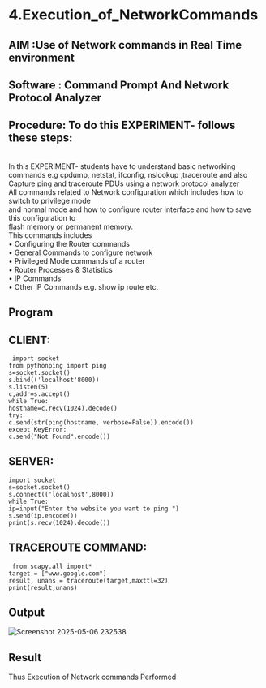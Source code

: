 # 4.Execution_of_NetworkCommands
## AIM :Use of Network commands in Real Time environment
## Software : Command Prompt And Network Protocol Analyzer
## Procedure: To do this EXPERIMENT- follows these steps:
<BR>
In this EXPERIMENT- students have to understand basic networking commands e.g cpdump, netstat, ifconfig, nslookup ,traceroute and also Capture ping and traceroute PDUs using a network protocol analyzer 
<BR>
All commands related to Network configuration which includes how to switch to privilege mode
<BR>
and normal mode and how to configure router interface and how to save this configuration to
<BR>
flash memory or permanent memory.
<BR>
This commands includes
<BR>
• Configuring the Router commands
<BR>
• General Commands to configure network
<BR>
• Privileged Mode commands of a router 
<BR>
• Router Processes & Statistics
<BR>
• IP Commands
<BR>
• Other IP Commands e.g. show ip route etc.
<BR>

## Program
## CLIENT:
```
 import socket 
from pythonping import ping 
s=socket.socket() 
s.bind(('localhost'8000)) 
s.listen(5) 
c,addr=s.accept() 
while True: 
hostname=c.recv(1024).decode() 
try: 
c.send(str(ping(hostname, verbose=False)).encode()) 
except KeyError: 
c.send("Not Found".encode())
```
## SERVER:
```
import socket 
s=socket.socket() 
s.connect(('localhost',8000)) 
while True: 
ip=input("Enter the website you want to ping ") 
s.send(ip.encode()) 
print(s.recv(1024).decode())
```
## TRACEROUTE COMMAND:
```
 from scapy.all import*     
target = ["www.google.com"]     
result, unans = traceroute(target,maxttl=32) 
print(result,unans)
```

## Output

![Screenshot 2025-05-06 232538](https://github.com/user-attachments/assets/d2390631-5380-4c99-b857-6d8a1ccbf95b)


## Result
Thus Execution of Network commands Performed 
